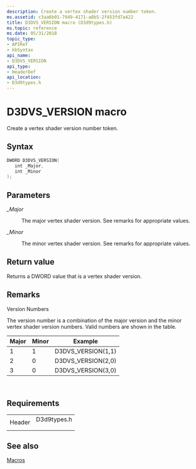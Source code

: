 ```yaml
---
description: Create a vertex shader version number token.
ms.assetid: c3aa6b01-7949-4171-a8b5-2f453fd7a422
title: D3DVS_VERSION macro (D3d9types.h)
ms.topic: reference
ms.date: 05/31/2018
topic_type: 
- APIRef
- kbSyntax
api_name: 
- D3DVS_VERSION
api_type: 
- HeaderDef
api_location: 
- D3d9types.h
---
```


# D3DVS\_VERSION macro

Create a vertex shader version number token.

## Syntax


```C++
DWORD D3DVS_VERSION(
   int _Major,
   int _Minor
);
```



## Parameters

<dl> <dt>

*\_Major* 
</dt> <dd>

The major vertex shader version. See remarks for appropriate values.

</dd> <dt>

*\_Minor* 
</dt> <dd>

The minor vertex shader version. See remarks for appropriate values.

</dd> </dl>

## Return value

Returns a DWORD value that is a vertex shader version.

## Remarks

Version Numbers

The version number is a combination of the major version and the minor vertex shader version numbers. Valid numbers are shown in the table.



| Major | Minor | Example             |
|-------|-------|---------------------|
| 1     | 1     | D3DVS\_VERSION(1,1) |
| 2     | 0     | D3DVS\_VERSION(2,0) |
| 3     | 0     | D3DVS\_VERSION(3,0) |



 

## Requirements



|                   |                                                                                        |
|-------------------|----------------------------------------------------------------------------------------|
| Header<br/> | <dl> <dt>D3d9types.h</dt> </dl> |



## See also

<dl> <dt>

[Macros](dx9-graphics-reference-d3d-macros.md)
</dt> </dl>

 

 




